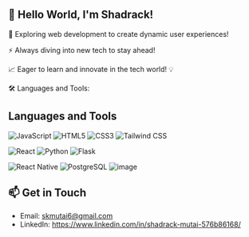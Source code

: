 ## 👋 Hello World, I'm Shadrack!

🌟 Exploring web development to create dynamic user experiences!

⚡ Always diving into new tech to stay ahead!

📈 Eager to learn and innovate in the tech world! 💡

🛠️ Languages and Tools:

## Languages and Tools

![JavaScript](https://github.com/user-attachments/assets/6a2cb716-e169-4a0d-b4b0-edc6806e86ac) 
![HTML5](https://github.com/user-attachments/assets/9096ce66-0eb5-477e-ad79-fcaca0558836)
![CSS3](https://github.com/user-attachments/assets/936fe59f-bd5e-4231-957e-606d44712098) 
![Tailwind CSS](https://github.com/user-attachments/assets/d3cd3a23-75e0-4d77-b126-90b06da7195b)

![React](https://github.com/user-attachments/assets/505051a9-0526-4803-a720-507d1eb695e8)
![Python](https://github.com/user-attachments/assets/691f973d-f480-45a6-a439-cf5c02a5895c) 
![Flask](https://github.com/user-attachments/assets/953ad52b-cf57-4f18-9f48-f2faf8d3d355)

![React Native](https://github.com/user-attachments/assets/2ca8d787-e872-4c2d-8246-3ffb099e2cef)
![PostgreSQL](https://github.com/user-attachments/assets/598576cd-7542-47e5-9bee-544bae7cd29b)
![image](https://github.com/user-attachments/assets/1c888727-398d-403d-b486-6790d91c2d9d)

## 📫 Get in Touch

- Email: skmutai6@gmail.com
- LinkedIn: https://www.linkedin.com/in/shadrack-mutai-576b86168/
